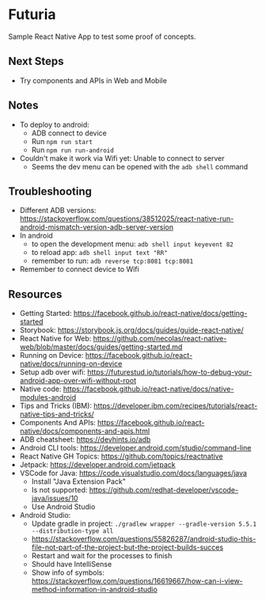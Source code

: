 # Futuria

Sample React Native App to test some proof of concepts.

## Next Steps

- Try components and APIs in Web and Mobile

## Notes

- To deploy to android:
    - ADB connect to device
    - Run `npm run start`
    - Run `npm run run-android`
- Couldn't make it work via Wifi yet: Unable to connect to server
    - Seems the dev menu can be opened with the `adb shell` command

## Troubleshooting

- Different ADB versions: https://stackoverflow.com/questions/38512025/react-native-run-android-mismatch-version-adb-server-version
- In android
    - to open the development menu: `adb shell input keyevent 82`
    - to reload app: `adb shell input text "RR"`
    - remember to run: `adb reverse tcp:8081 tcp:8081`
- Remember to connect device to Wifi

## Resources

- Getting Started: https://facebook.github.io/react-native/docs/getting-started
- Storybook: https://storybook.js.org/docs/guides/guide-react-native/
- React Native for Web: https://github.com/necolas/react-native-web/blob/master/docs/guides/getting-started.md
- Running on Device: https://facebook.github.io/react-native/docs/running-on-device
- Setup adb over wifi: https://futurestud.io/tutorials/how-to-debug-your-android-app-over-wifi-without-root
- Native code: https://facebook.github.io/react-native/docs/native-modules-android
- Tips and Tricks (IBM): https://developer.ibm.com/recipes/tutorials/react-native-tips-and-tricks/
- Components And APIs: https://facebook.github.io/react-native/docs/components-and-apis.html
- ADB cheatsheet: https://devhints.io/adb
- Android CLI tools: https://developer.android.com/studio/command-line
- React Native GH Topics: https://github.com/topics/reactnative
- Jetpack: https://developer.android.com/jetpack
- VSCode for Java: https://code.visualstudio.com/docs/languages/java
    - Install "Java Extension Pack"
    - Is not supported: https://github.com/redhat-developer/vscode-java/issues/10
    - Use Android Studio
- Android Studio:
    - Update gradle in project: `./gradlew wrapper --gradle-version 5.5.1 --distribution-type all`
    - https://stackoverflow.com/questions/55826287/android-studio-this-file-not-part-of-the-project-but-the-project-builds-succes
    - Restart and wait for the processes to finish
    - Should have IntelliSense
    - Show info of symbols: https://stackoverflow.com/questions/16619667/how-can-i-view-method-information-in-android-studio
